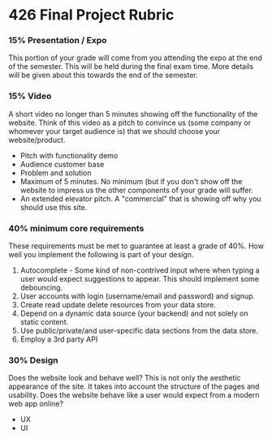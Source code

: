 
# 426 Final Project Rubric

### 15% Presentation / Expo
This portion of your grade will come from you attending the expo at the end of the semester. This will be held during the final exam time. More details will be given about this towards the end of the semester. 

### 15% Video
A short video no longer than 5 minutes showing off the functionality of the website. Think of this video as a pitch to convince us (some company or whomever your target audience is) that we should choose your website/product.

- Pitch with functionality demo
- Audience customer base
- Problem and solution
- Maximum of 5 minutes. No minimum (but if you don't show off the website to impress us the other components of your grade will suffer.
- An extended elevator pitch. A "commercial" that is showing off why you should use this site.

### 40% minimum core requirements
These requirements must be met to guarantee at least a grade of 40%. How well you implement the following is part of your design.

1. Autocomplete - Some kind of non-contrived input where when typing a user would expect suggestions to appear. This should implement some debouncing.
2. User accounts with login (username/email and password) and signup. 
3. Create read update delete resources from your data store.
4. Depend on a dynamic data source (your backend) and not solely on static content.
5. Use public/private/and user-specific data sections from the data store.
6. Employ a 3rd party API

    
### 30% Design 
Does the website look and behave well? This is not only the aesthetic appearance of the site. It takes into account the structure of the pages and usability. Does the website behave like a user would expect from a modern web app online? 
- UX
- UI

